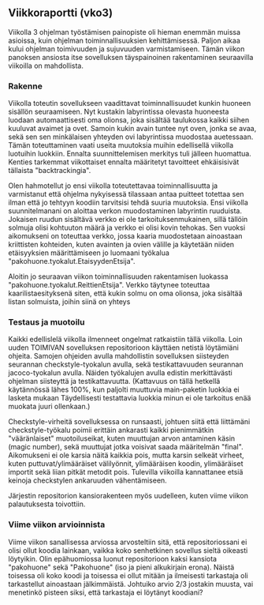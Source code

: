 ## Viikkoraportti (vko3)

Viikolla 3 ohjelman työstämisen painopiste oli hieman enemmän muissa asioissa, kuin ohjelman toiminnallisuuksien kehittämisessä. Paljon aikaa kului ohjelman toimivuuden ja sujuvuuden varmistamiseen. Tämän viikon panoksen ansiosta itse sovelluksen täyspainoinen rakentaminen seuraavilla viikoilla on mahdollista.

### Rakenne

Viikolla toteutin sovellukseen vaadittavat toiminnallisuudet kunkin huoneen sisällön seuraamiseen. Nyt kustakin labyrintissa olevasta huoneesta luodaan automaattisesti oma olionsa, joka sisältää taulukossa kaikki siihen kuuluvat avaimet ja ovet. Samoin kukin avain tuntee nyt oven, jonka se avaa, sekä sen sen minkälaisen yhteyden ovi labyrintissa muodostaa auetessaan. Tämän toteuttaminen vaati useita muutoksia muihin edellisellä viikolla luotuihin luokkiin. Ennalta suunnittelemisen merkitys tuli jälleen huomattua. Kenties tarkemmat viikottaiset ennalta määritetyt tavoitteet ehkäisisivät tällaista "backtrackingia". 

Olen hahmotellut jo ensi viikolla toteutettavaa toiminnallisuutta ja varmistanut että ohjelma nykyisessä tilassaan antaa puitteet totettaa sen ilman että jo tehtyyn koodiin tarvitsisi tehdä suuria muutoksia. Ensi viikolla suunnitelmanani on aloittaa verkon muodostaminen labyrintin ruuduista. Jokaisen ruudun sisältävä verkko ei ole tarkoituksenmukainen, sillä tällöin solmuja olisi kohtuuton määrä ja verkko ei olisi kovin tehokas. Sen vuoksi aikomukseni on toteuttaa verkko, jossa kaaria muodostetaan ainoastaan kriittisten kohteiden, kuten avainten ja ovien välille ja käytetään niiden etäisyyksien määrittämiseen jo luomaani työkalua "pakohuone.tyokalut.EtaisyydenEtsija".

Aloitin jo seuraavan viikon toiminnallisuuden rakentamisen luokassa "pakohuone.tyokalut.ReittienEtsija". Verkko täytynee toteuttaa kaarilistaesityksenä siten, että kukin solmu on oma olionsa, joka sisältää listan solmuista, joihin siinä on yhteys

### Testaus ja muotoilu

Kaikki edellislelä viikolla ilmenneet ongelmat ratkaistiin tällä viikolla. Loin uuden TOIMIVAN sovelluksen repositorioon käyttäen netistä löytämiäni ohjeita. Samojen ohjeiden avulla mahdollistin sovelluksen siisteyden seurannan checkstyle-tyokalun avulla, sekä testikattavuuden seurannan jacoco-tyokalun avulla. Näiden työkalujen avulla edistin merkittävästi ohjelman siisteyttä ja testikattavuutta. (Kattavuus on tällä hetkellä käytännössä lähes 100%, kun paljolti muuttuvia main-paketin luokkia ei lasketa mukaan Täydellisesti testattavia luokkia minun ei ole tarkoitus enää muokata juuri ollenkaan.) 

Checkstyle-virheitä sovelluksessa on runsaasti, johtuen siitä että liittämäni checkstyle-työkalu poimii erittäin ankarasti kaikki pienimmätkin "vääränlaiset" muotoiluseikat, kuten muuttujan arvon antaminen käsin (magic number), sekä muuttujat jotka voisivat saada määritelmän "final". Aikomukseni ei ole karsia näitä kaikkia pois, mutta karsin selkeät virheet, kuten puttuvat/ylimääräiset välilyönnit, ylimääräisen koodin, ylimääräiset importit sekä liian pitkät metodit pois. Tulevilla viikoilla kannattanee etsiä keinoja checkstylen ankaruuden vähentämiseen.

Järjestin repositorion kansiorakenteen myös uudelleen, kuten viime viikon palautuksesta toivottiin.

### Viime viikon arvioinnista

Viime viikon sanallisessa arviossa arvosteltiin sitä, että repositoriossani ei olisi ollut koodia lainkaan, vaikka koko senhetkinen sovellus sieltä oikeasti löytyikin. Olin epähuomiossa luonut repositorioon kaksi kansiota "pakohuone" sekä "Pakohuone" (iso ja pieni alkukirjain erona). Näistä toisessa oli koko koodi ja toisessa ei ollut mitään ja ilmeisesti tarkastaja oli tarkastellut ainoastaan jälkimmäistä. Johtuiko arvio 2/3 jostakin muusta, vai menetinkö pisteen siksi, että tarkastaja ei löytänyt koodiani?


